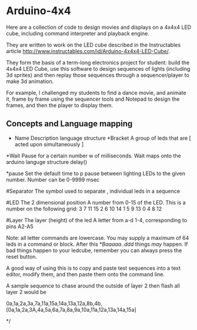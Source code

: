 # Arduino-4x4
Here are a collection of code to design movies and displays on a 4x4x4 LED cube, including command interpreter and playback engine.

They are written to work on the LED cube described in the Instructables article  http://www.instructables.com/id/Arduino-4x4x4-LED-Cube/.

They form the basis of a term-long electronics project for student: build the 4x4x4 LED Cube,
use this software to design sequences of lights (including 3d sprites)
and then replay those sequences through a sequencer/player to make 3d animation.

For example, I challenged my students to find a dance movie, and animate it, frame by frame using
the sequencer tools and Notepad to design the frames, and then the player to display them.



## Concepts and Language mapping
* Name         Description                    language structure
 *Bracket      A group of leds that are       [ 
 acted upon simultaneously                   ]
 
 *Wait         Pause for a certain number     w 
 of milliseconds. Wait maps onto the 
 arduino languge structure delay() 
 
 *pause        Set the default time to        p
 pause between lighting LEDs to the 
 given number. Number can be 0-9999 msec
 
 #Separator    The symbol used to separate      ,
 individual leds in a sequence
 
 
 #LED          The 2 dimensional position         A number from 0-15
 of the LED. This is a number on
 the following grid:
 3   7    11  15
 2   6    10  14
 1   5    9   13
 0   4    8   12
 
 #Layer        The layer (height) of the led     A letter from a-d
 1-4, corresponding to pins
 A2-A5
 
 
 Note: all letter commands are lowercase. You may supply a maximum of 64 leds in a command or block. After this **Baaaaa..ddd* things *may* happen.
 If bad things happen to your ledcube, remember you can always press the reset button.
 
 A good way of using this is to copy and paste test sequences into a text editor, modify them, and then paste them onto the command line.
 
 
 A sample sequence to chase around the outside of layer 2  then flash all layer 2 would be 
 
 0a,1a,2a,3a,7a,11a,15a,14a,13a,12a,8b,4b,[0a,1a,2a,3A,4a,5a,6a,7a,8a,9a,10a,11a,12a,13a,14a,15a] 
 
 */
